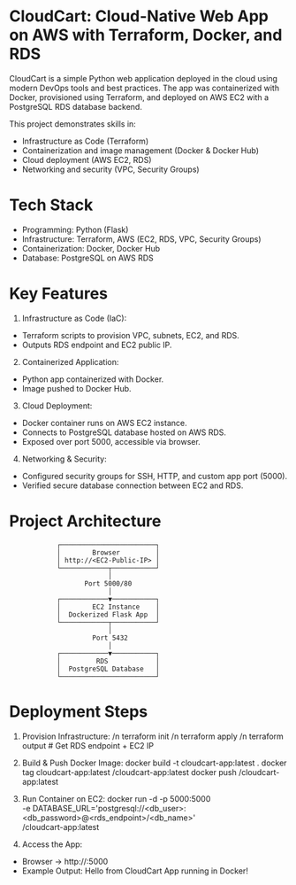 # CloudCart: Cloud-Native Web App on AWS with Terraform, Docker, and RDS
CloudCart is a simple Python web application deployed in the cloud using modern DevOps tools and best practices. The app was containerized with Docker, provisioned using Terraform, and deployed on AWS EC2 with a PostgreSQL RDS database backend.

This project demonstrates skills in:
- Infrastructure as Code (Terraform)
- Containerization and image management (Docker & Docker Hub)
- Cloud deployment (AWS EC2, RDS)
- Networking and security (VPC, Security Groups)

# Tech Stack
- Programming: Python (Flask)
- Infrastructure: Terraform, AWS (EC2, RDS, VPC, Security Groups)
- Containerization: Docker, Docker Hub
- Database: PostgreSQL on AWS RDS

# Key Features
1. Infrastructure as Code (IaC):
- Terraform scripts to provision VPC, subnets, EC2, and RDS.
- Outputs RDS endpoint and EC2 public IP.

2. Containerized Application:
- Python app containerized with Docker.
- Image pushed to Docker Hub.

3. Cloud Deployment:
- Docker container runs on AWS EC2 instance.
- Connects to PostgreSQL database hosted on AWS RDS.
- Exposed over port 5000, accessible via browser.

4. Networking & Security:
- Configured security groups for SSH, HTTP, and custom app port (5000).
- Verified secure database connection between EC2 and RDS.

# Project Architecture
                ┌────────────────────────┐
                │        Browser         │
                │ http://<EC2-Public-IP> │
                └────────────┬───────────┘
                             │
                       Port 5000/80
                             │
                ┌────────────▼───────────┐
                │        EC2 Instance    │
                │  Dockerized Flask App  │
                └────────────┬───────────┘
                             │
                         Port 5432
                             │
                ┌────────────▼───────────┐
                │         RDS            │
                │  PostgreSQL Database   │
                └────────────────────────┘

# Deployment Steps

1. Provision Infrastructure:
/n terraform init
/n terraform apply
/n terraform output   # Get RDS endpoint + EC2 IP

2. Build & Push Docker Image:
docker build -t cloudcart-app:latest .
docker tag cloudcart-app:latest <dockerhub-username>/cloudcart-app:latest
docker push <dockerhub-username>/cloudcart-app:latest

3. Run Container on EC2:
docker run -d -p 5000:5000 \
  -e DATABASE_URL='postgresql://<db_user>:<db_password>@<rds_endpoint>/<db_name>' \
  <dockerhub-username>/cloudcart-app:latest

4. Access the App:
- Browser → http://<EC2-Public-IP>:5000
- Example Output: Hello from CloudCart App running in Docker!






